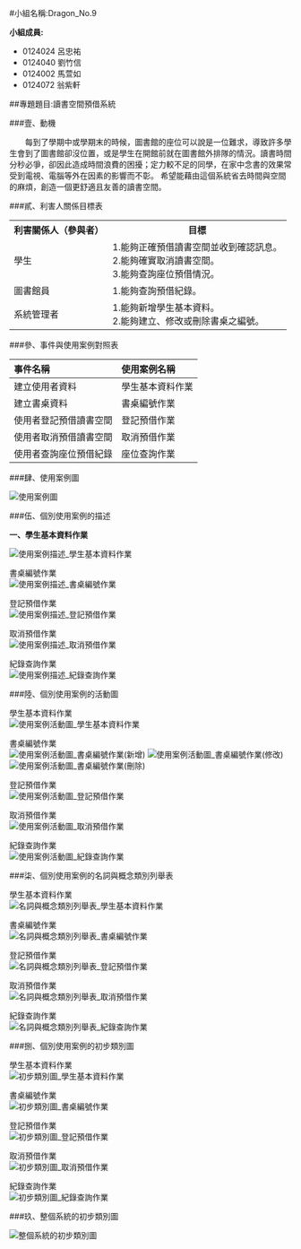 #小組名稱:Dragon_No.9

**小組成員:**

- 0124024 呂忠祐
- 0124040 劉竹信
- 0124002 馬萱如
- 0124072 翁紫軒

##專題題目:讀書空間預借系統

###壹、動機

　　每到了學期中或學期末的時候，圖書館的座位可以說是一位難求，導致許多學生會到了圖書館卻沒位置，或是學生在開館前就在圖書館外排隊的情況。讀書時間分秒必爭，卻因此造成時間浪費的困擾；定力較不足的同學，在家中念書的效果常受到電視、電腦等外在因素的影響而不彰。
希望能藉由這個系統省去時間與空間的麻煩，創造一個更舒適且友善的讀書空間。

###貳、利害人關係目標表

<table border="0">
  <tr>
    <th>利害關係人（參與者）</th>
    <th>目標</th>
  </tr>
  <tr>
    <td>學生</td>
    <td>
      1.能夠正確預借讀書空間並收到確認訊息。<br>
      2.能夠確實取消讀書空間。<br>
      3.能夠查詢座位預借情況。</td>
  </tr>
  <tr>
    <td>圖書館員</td>
    <td>
      1.能夠查詢預借紀錄。<br>
  </tr>
  <tr>
    <td>系統管理者</td>
    <td>
      1.能夠新增學生基本資料。<br>
      2.能夠建立、修改或刪除書桌之編號。</td>
  </tr>
</table>

###參、事件與使用案例對照表

| 事件名稱                 | 使用案例名稱     |
|:-------------------------|:-----------------|
| 建立使用者資料           | 學生基本資料作業 |
| 建立書桌資料             | 書桌編號作業     |
| 使用者登記預借讀書空間   | 登記預借作業     |
| 使用者取消預借讀書空間   | 取消預借作業     |
| 使用者查詢座位預借紀錄   | 座位查詢作業     |

###肆、使用案例圖

<p><img src="http://i.imgur.com/OoL8MRU.png?1" title="使用案例圖" /></p>

###伍、個別使用案例的描述

**一、學生基本資料作業**
<p><img src="http://i.imgur.com/H2I5JPE.png?1" title="使用案例描述_學生基本資料作業" /></p>
<p>書桌編號作業<BR>
<img src="http://i.imgur.com/nM3KD7N.png?1" title="使用案例描述_書桌編號作業" /></p>
<p>登記預借作業<BR>
<img src="http://i.imgur.com/AA22hFf.png?1" title="使用案例描述_登記預借作業" /></p>
<p>取消預借作業<BR>
<img src="http://i.imgur.com/ma9hEpQ.png?1" title="使用案例描述_取消預借作業" /></p>
<p>紀錄查詢作業<BR>
<img src="http://i.imgur.com/BiI4pbF.png?1" title="使用案例描述_紀錄查詢作業" /></p>

###陸、個別使用案例的活動圖

<p>學生基本資料作業<BR>
<img src="http://i.imgur.com/yq9wLm7.png?1" title="使用案例活動圖_學生基本資料作業" /></p>
<p>書桌編號作業<BR>
<img src="http://i.imgur.com/CBK7xKc.png?1" title="使用案例活動圖_書桌編號作業(新增)" />
<img src="http://i.imgur.com/UZFKFm6.png?1" title="使用案例活動圖_書桌編號作業(修改)" />
<img src="http://i.imgur.com/5LPmYwL.png?1" title="使用案例活動圖_書桌編號作業(刪除)" /></p>
<p>登記預借作業<BR>
<img src="http://i.imgur.com/8T6FULP.png?1" title="使用案例活動圖_登記預借作業" /></p>
<p>取消預借作業<BR>
<img src="http://i.imgur.com/6D8LVmx.png?1" title="使用案例活動圖_取消預借作業" /></p>
<p>紀錄查詢作業<BR>
<img src="http://i.imgur.com/XSqoXaC.png?1" title="使用案例活動圖_紀錄查詢作業" /></p>

###柒、個別使用案例的名詞與概念類別列舉表

<p>學生基本資料作業<BR>
<img src="http://i.imgur.com/fsxeI1O.png?1" title="名詞與概念類別列舉表_學生基本資料作業" /></p>
<p>書桌編號作業<BR>
<img src="http://i.imgur.com/Rv4L0nr.png?1" title="名詞與概念類別列舉表_書桌編號作業" /></p>
<p>登記預借作業<BR>
<img src="http://i.imgur.com/3nwcAZR.png?1" title="名詞與概念類別列舉表_登記預借作業" /></p>
<p>取消預借作業<BR>
<img src="http://i.imgur.com/PTADheD.png?1" title="名詞與概念類別列舉表_取消預借作業" /></p>
<p>紀錄查詢作業<BR>
<img src="http://i.imgur.com/b5Ke8No.png?1" title="名詞與概念類別列舉表_紀錄查詢作業" /></p>

###捌、個別使用案例的初步類別圖

<p>學生基本資料作業<BR>
<img src="http://i.imgur.com/6ql7n2b.png?1" title="初步類別圖_學生基本資料作業" /></p>
<p>書桌編號作業<BR>
<img src="http://i.imgur.com/6LLiJZZ.png?1" title="初步類別圖_書桌編號作業" /></p>
<p>登記預借作業<BR>
<img src="http://i.imgur.com/PCGpWRE.png?1" title="初步類別圖_登記預借作業" /></p>
<p>取消預借作業<BR>
<img src="http://i.imgur.com/dfx63Z1.png?1" title="初步類別圖_取消預借作業" /></p>
<p>紀錄查詢作業<BR>
<img src="http://i.imgur.com/SZHocfY.png?1" title="初步類別圖_紀錄查詢作業" /></p>

###玖、整個系統的初步類別圖

<p><img src="http://i.imgur.com/suuS1Oy.png?1" title="整個系統的初步類別圖" /></p>

